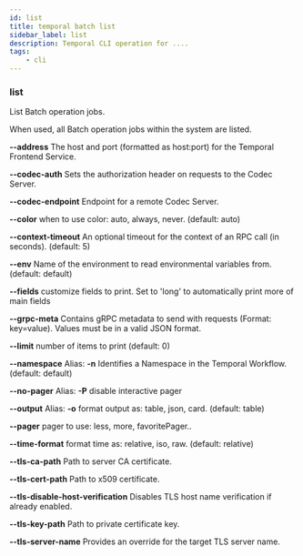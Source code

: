 ```yaml
---
id: list
title: temporal batch list
sidebar_label: list
description: Temporal CLI operation for ....
tags:
	- cli
---
```


### list

List Batch operation jobs.

When used, all Batch operation jobs within the system are listed.

**--address**
The host and port (formatted as host:port) for the Temporal Frontend Service.

**--codec-auth**
Sets the authorization header on requests to the Codec Server.

**--codec-endpoint**
Endpoint for a remote Codec Server.

**--color**
when to use color: auto, always, never. (default: auto)

**--context-timeout**
An optional timeout for the context of an RPC call (in seconds). (default: 5)

**--env**
Name of the environment to read environmental variables from. (default: default)

**--fields**
customize fields to print. Set to 'long' to automatically print more of main fields

**--grpc-meta**
Contains gRPC metadata to send with requests (Format: key=value). Values must be in a valid JSON format.

**--limit**
number of items to print (default: 0)

**--namespace**
Alias: **-n**
Identifies a Namespace in the Temporal Workflow. (default: default)

**--no-pager**
Alias: **-P**
disable interactive pager

**--output**
Alias: **-o**
format output as: table, json, card. (default: table)

**--pager**
pager to use: less, more, favoritePager..

**--time-format**
format time as: relative, iso, raw. (default: relative)

**--tls-ca-path**
Path to server CA certificate.

**--tls-cert-path**
Path to x509 certificate.

**--tls-disable-host-verification**
Disables TLS host name verification if already enabled.

**--tls-key-path**
Path to private certificate key.

**--tls-server-name**
Provides an override for the target TLS server name.

